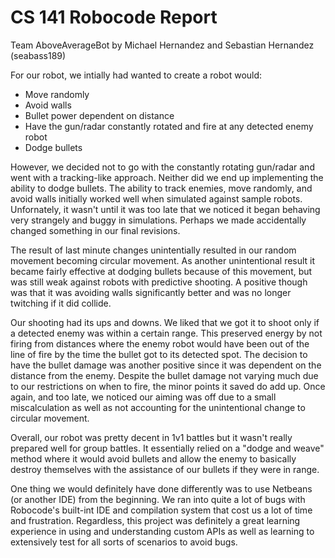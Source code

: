 # CS 141 Robocode Report
Team AboveAverageBot
  by Michael Hernandez and Sebastian Hernandez (seabass189)

For our robot, we intially had wanted to create a robot would:

- Move randomly
- Avoid walls
- Bullet power dependent on distance
- Have the gun/radar constantly rotated and fire at any detected enemy robot
- Dodge bullets

However, we decided not to go with the constantly rotating gun/radar and went with a tracking-like approach. Neither did we end up
implementing the ability to dodge bullets. The ability to track enemies, move randomly, and avoid walls initially worked well when
simulated against sample robots. Unfornately, it wasn't until it was too late that we noticed it began behaving very strangely and
buggy in simulations. Perhaps we made accidentally changed something in our final revisions.

The result of last minute changes unintentially resulted in our random movement becoming circular movement. As another unintentional result it became fairly effective at dodging bullets because of this movement, but was still weak against robots with predictive shooting. A positive though was that it was avoiding walls significantly better and was no longer twitching if it did collide.

Our shooting had its ups and downs. We liked that we got it to shoot only if a detected enemy was within a certain range. This preserved energy by not firing from distances where the enemy robot would have been out of the line of fire by the time the bullet got to its detected spot. The decision to have the bullet damage was another positive since it was dependent on the distance from the enemy. Despite the bullet damage not varying much due to our restrictions on when to fire, the minor points it saved do add up. Once again, and too late, we noticed our aiming was off due to a small miscalculation as well as not accounting for the unintentional change to circular movement.

Overall, our robot was pretty decent in 1v1 battles but it wasn't really prepared well for group battles. It essentially relied on a "dodge and weave" method where it would avoid bullets and allow the enemy to basically destroy themselves with the assistance of our bullets if they were in range.

One thing we would definitely have done differently was to use Netbeans (or another IDE) from the beginning. We ran into quite a lot of bugs with Robocode's built-int IDE and compilation system that cost us a lot of time and frustration. Regardless, this project was definitely a great learning experience in using and understanding custom APIs as well as learning to extensively test for all sorts of scenarios to avoid bugs. 
